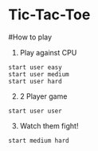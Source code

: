 # Tic-Tac-Toe

#How to play
1. Play against CPU
  ```
  start user easy
  start user medium
  start user hard
  ```
2. 2 Player game
  ```
  start user user
  ```
3. Watch them fight!
  ```
  start medium hard
  ```
